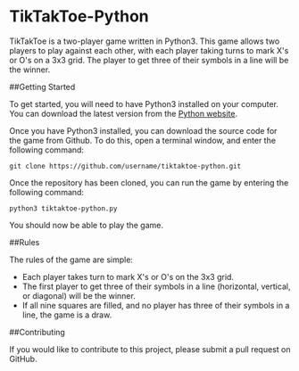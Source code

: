 # TikTakToe-Python

TikTakToe is a two-player game written in Python3. This game allows two players to play against each other, with each player taking turns to mark X's or O's on a 3x3 grid. The player to get three of their symbols in a line will be the winner.

##Getting Started

To get started, you will need to have Python3 installed on your computer. You can download the latest version from the [Python website](https://www.python.org/).

Once you have Python3 installed, you can download the source code for the game from Github. To do this, open a terminal window, and enter the following command:

`git clone https://github.com/username/tiktaktoe-python.git`

Once the repository has been cloned, you can run the game by entering the following command:

`python3 tiktaktoe-python.py`

You should now be able to play the game.

##Rules

The rules of the game are simple:

* Each player takes turn to mark X's or O's on the 3x3 grid.
* The first player to get three of their symbols in a line (horizontal, vertical, or diagonal) will be the winner.
* If all nine squares are filled, and no player has three of their symbols in a line, the game is a draw.

##Contributing

If you would like to contribute to this project, please submit a pull request on GitHub.
